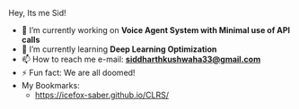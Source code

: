 Hey, Its me Sid!
- 🔭 I’m currently working on **Voice Agent System with Minimal use of API calls**
- 🌱 I’m currently learning **Deep Learning Optimization**
- 📫 How to reach me e-mail: **siddharthkushwaha33@gmail.com**
- ⚡ Fun fact: We are all doomed!
- My Bookmarks:
    - https://icefox-saber.github.io/CLRS/
<!--
**Siddharth0207/Siddharth0207** is a ✨ _special_ ✨ repository because its `README.md` (this file) appears on your GitHub profile.

Here are some ideas to get you started:

- 🔭 I’m currently working on ...
- 🌱 I’m currently learning ...
- 👯 I’m looking to collaborate on ...
- 🤔 I’m looking for help with ...
- 💬 Ask me about ...
- 📫 How to reach me: ...
- 😄 Pronouns: ...
- ⚡ Fun fact: ...
-->
